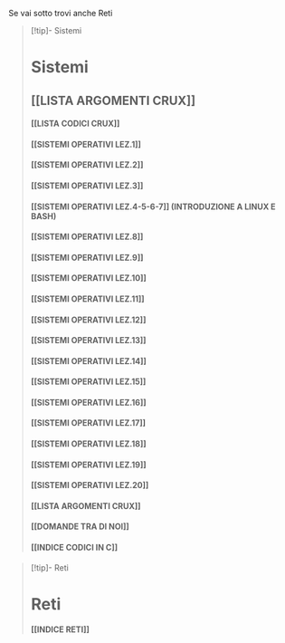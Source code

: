 Se vai sotto trovi anche Reti
>[!tip]- Sistemi
> # Sistemi
> ## [[LISTA ARGOMENTI CRUX]]
> #### [[LISTA CODICI CRUX]]
> #### [[SISTEMI OPERATIVI LEZ.1]]
> #### [[SISTEMI OPERATIVI LEZ.2]]
> #### [[SISTEMI OPERATIVI LEZ.3]]
> #### [[SISTEMI OPERATIVI LEZ.4-5-6-7]] (INTRODUZIONE A LINUX E BASH)
> #### [[SISTEMI OPERATIVI LEZ.8]]
> #### [[SISTEMI OPERATIVI LEZ.9]]
> #### [[SISTEMI OPERATIVI LEZ.10]]
> #### [[SISTEMI OPERATIVI LEZ.11]]
> #### [[SISTEMI OPERATIVI LEZ.12]]
> #### [[SISTEMI OPERATIVI LEZ.13]]
> #### [[SISTEMI OPERATIVI LEZ.14]]
> #### [[SISTEMI OPERATIVI LEZ.15]]
> #### [[SISTEMI OPERATIVI LEZ.16]]
> #### [[SISTEMI OPERATIVI LEZ.17]]
> #### [[SISTEMI OPERATIVI LEZ.18]]
> #### [[SISTEMI OPERATIVI LEZ.19]]
> #### [[SISTEMI OPERATIVI LEZ.20]]
> #### [[LISTA ARGOMENTI CRUX]]
> #### [[DOMANDE TRA DI NOI]]
> #### [[INDICE CODICI IN C]]

>[!tip]- Reti
># Reti
>#### [[INDICE RETI]]








